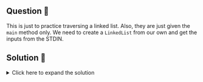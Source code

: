 ## Question 🤔
This is just to practice traversing a linked list. Also, they are just given the `main` method only.
We need to create a `LinkedList` from our own and get the inputs from the STDIN.

## Solution 🙋
<details>
  <summary>Click here to expand the solution</summary>

> ***NOTE***: Anyone curious to learn about LinkedLists from scratch [here is a good article](https://medium.com/@prabhash.code/java-collections-under-the-hood-linkedlist-e01-8444a0bb4544) which explain the implementation of the `java.util.LinkedList`.

#### LinkedList build part
1. Since a LinkedList is a ***list of linked nodes***, we need a `Node` class which contains the `value` and `next` pointer.
2. The starting point of the link called `head`.
3. When we are adding elements to a `LinkedList` these steps are followed.
   1. Allocate the memory for new `Node`.
   2. if `head` is empty first assign the `head`.
   3. Then iterate to the end of the link and add new element to last.
   4. Always the last `Node` point to `null`.

#### LinkedList print part
1. We're starting from the `head` and assign it to the `current`.
2. Then current element's next pointer is not null we're printing it. (As above mentioned always the last element's next pointer, point to `null` )

</details>

[//]: # (adding additional margin from bottom)
<br>
<br>
<br>
<br>

